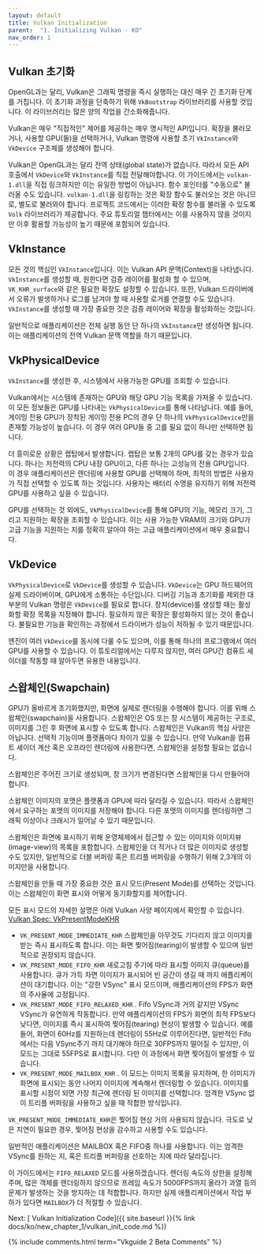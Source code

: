 ```yaml
---
layout: default
title: Vulkan Initialization
parent:  "1. Initializing Vulkan - KO"
nav_order: 1
---
```



## Vulkan 초기화
OpenGL과는 달리, Vulkan은 그래픽 명령을 즉시 실행하는 대신 매우 긴 초기화 단계를 거칩니다. 이 초기화 과정을 단축하기 위해 `VkBootstrap` 라이브러리를 사용할 것입니다. 이 라이브러리는 많은 양의 작업을 간소화해줍니다.

Vulkan은 매우 "직접적인" 제어를 제공하는 매우 명시적인 API입니다. 확장을 불러오거나, 사용할 GPU(들)을 선택하거나, Vulkan 명령에 사용할 초기 `VkInstance`와 `VkDevice` 구조체를 생성해야 합니다.

Vulkan은 OpenGL과는 달리 전역 상태(global state)가 없습니다. 따라서 모든 API 호출에서 `VkDevice`와 `VkInstance`를 직접 전달해야합니다. 이 가이드에서는 `vulkan-1.dll`을 직접 링크하지만 이는 유일한 방법이 아닙니다. 함수 포인터를 "수동으로" 불러올 수도 있습니다. `vulkan-1.dll`을 링킹하는 것은 확장 함수도 불러오는 것은 아니므로, 별도로 불러와야 합니다. 프로젝트 코드에서는 이러한 확장 함수를 불러올 수 있도록 `Volk` 라이브러리가 제공합니다. 주요 튜토리얼 챕터에서는 이를 사용하지 않을 것이지만 이후 활용할 가능성이 높기 때문에 포함되어 있습니다.

## VkInstance
모든 것의 핵심인 `VkInstance`입니다. 이는 Vulkan API 문맥(Context)을 나타냅니다. `VkInstance`를 생성할 때, 원한다면 검증 레이어를 활성화 할 수 있으며, `VK_KHR_surface`와 같은 필요한 확장도 설정할 수 있습니다. 또한, Vulkan 드라이버에서 오류가 발생하거나 로그를 남겨야 할 때 사용할 로거를 연결할 수도 있습니다. `VkInstance`를 생성할 때 가장 중요한 것은 검증 레이어와 확장을 활성화하는 것입니다.

일반적으로 애플리케이션은 전체 실행 동안 단 하나의 `VkInstance`만 생성하면 됩니다. 이는 애플리케이션의 전역 Vulkan 문맥 역할을 하기 때문입니다.

## VkPhysicalDevice
`VkInstance`를 생성한 후, 시스템에서 사용가능한 GPU를 조회할 수 있습니다.

Vulkan에서는 시스템에 존재하는 GPU와 해당 GPU 기능 목록을 가져올 수 있습니다. 이 모든 정보들은 GPU를 나타내는 `VkPhysicalDevice`를 통해 나타납니다. 예를 들어, 게이밍 전용 GPU가 장착된 게이밍 전용 PC의 경우 단 하나의 `VkPhysicalDevice`만을 존재할 가능성이 높습니다. 이 경우 여러 GPU들 중 고를 필요 없이 하나만 선택하면 됩니다.

더 흥미로운 상황은 랩탑에서 발생합니다. 랩탑은 보통 2개의 GPU를 갖는 경우가 있습니다. 하나는 저전력의 CPU 내장 GPU이고, 다른 하나는 고성능의 전용 GPU입니다. 이 경우 애플리케이션은 렌더링에 사용할 GPU를 선택해야 하며, 최적의 방법은 사용자가 직접 선택할 수 있도록 하는 것입니다. 사용자는 배터리 수명을 유지하기 위해 저전력 GPU를 사용하고 싶을 수 있습니다.

GPU를 선택하는 것 외에도, `VkPhysicalDevice`를 통해 GPU의 기능, 메모리 크기, 그리고 지원하는 확장을 조회할 수 있습니다. 이는 사용 가능한 VRAM의 크기와 GPU가 고급 기능을 지원하는 지를 정확히 알아야 하는 고급 애플리케이션에서 매우 중요합니다.

## VkDevice
`VkPhysicalDevice`로 `VkDevice`를 생성할 수 있습니다. `VkDevice`는 GPU 하드웨어의 실제 드라이버이며, GPU에게 소통하는 수단입니다. 디버깅 기능과 초기화를 제외한 대부분의 Vulkan 명령은 `VkDevice`를 필요로 합니다. 장치(device)를 생성할 때는 활성화할 확장 목록을 지정해야 합니다. 필요하지 않은 확장은 활성화하지 않는 것이 좋습니다. 불필요한 기능을 확인하는 과정에서 드라이버가 성능이 저하될 수 있기 때문입니다.

엔진이 여러 `VkDevice`를 동시에 다룰 수도 있으며, 이를 통해 하나의 프로그램에서 여러 GPU를 사용할 수 있습니다. 이 튜토리얼에서는 다루지 않지만, 여러 GPU간 컴퓨트 셰이더를 작동할 때 알아두면 유용한 내용입니다.

## 스왑체인(Swapchain)
GPU가 올바르게 초기화했지만, 화면에 실제로 렌더링을 수행해야 합니다. 이를 위해 스왑체인(swapchain)을 사용합니다. 스왑체인은 OS 또는 창 시스템이 제공하는 구조로, 이미지를 그린 후 화면에 표시할 수 있도록 합니다. 스왑체인은 Vulkan의 핵심 사양은 아닙니다. 선택적 기능이며 플랫폼마다 차이가 있을 수 있습니다. 만약 Vulkan을 컴퓨트 셰이더 계산 혹은 오프라인 렌더링에 사용한다면, 스왑체인을 설정할 필요는 없습니다.

스왑체인은 주어진 크기로 생성되며, 창 크기가 변경된다면 스왑체인을 다시 만들어야 합니다.

스왑체인 이미지의 포맷은 플랫폼과 GPU에 따라 달라질 수 있습니다. 따라서 스왑체인에서 요구하는 포맷의 이미지를 저장해야 합니다. 다른 포맷의 이미지를 렌더링하면 그래픽 이상이나 크래시가 일어날 수 있기 때문입니다.

스왑체인은 화면에 표시하기 위해 운영체제에서 접근할 수 있는 이미지와 이미지뷰(image-view)의 목록을 포함합니다. 스왑체인을 더 적거나 더 많은 이미지로 생성할 수도 있지만, 일반적으로 더블 버퍼링 혹은 트리플 버퍼링을 수행하기 위해 2,3개의 이미지만을 사용합니다.

스왑체인을 만들 때 가장 중요한 것은 표시 모드(Present Mode)를 선택하는 것입니다. 이는 스왑체인이 화면 표시와 어떻게 동기화할지를 제어합니다.

모든 표시 모드의 자세한 설명은 아래 Vulkan 사양 페이지에서 확인할 수 있습니다. [Vulkan Spec: VkPresentModeKHR](https://registry.khronos.org/vulkan/specs/1.3-extensions/html/chap34.html#VkPresentModeKHR)


- `VK_PRESENT_MODE_IMMEDIATE_KHR` 스왑체인을 아무것도 기다리지 않고 이미지를 받는 즉시 표시하도록 합니다. 이는 화면 찢어짐(tearing)이 발생할 수 있으며 일반적으로 권장되지 않습니다.
- `VK_PRESENT_MODE_FIFO_KHR` 새로고침 주기에 따라 표시할 이미지 큐(queue)를 사용합니다. 큐가 가득 차면 이미지가 표시되어 빈 공간이 생길 때 까지 애플리케이션이 대기합니다. 이는 "강한 VSync" 표시 모드이며, 애플리케이션의 FPS가 화면의 주사율에 고정됩니다.
- `VK_PRESENT_MODE_FIFO_RELAXED_KHR` . Fifo VSync과 거의 같지만 VSync VSync가 유연하게 작동합니다. 만약 애플리케이션의 FPS가 화면의 최적 FPS보다 낮다면, 이미지를 즉시 표시하여 찢어짐(tearing) 현상이 발생할 수 있습니다. 예를 들어, 화면이 60Hz를 지원하는데 렌더링이 55Hz로 이루어진다면, 일반적인 Fifo에서는 다음 VSync주기 까지 대기해야 하므로 30FPS까지 떨어질 수 있지만, 이 모드는 그대로 55FPS로 표시합니다. 다만 이 과정에서 화면 찢어짐이 발생할 수 있습니다. 
- `VK_PRESENT_MODE_MAILBOX_KHR` . 이 모드는 이미지 목록을 유지하며, 한 이미지가 화면에 표시되는 동안 나머지 이미지에 계속해서 렌더링할 수 있습니다. 이미지를 표시할 시점이 되면 가장 최근에 렌더링 된 이미지를 선택합니다. 엄격한 VSync 없이 트리플 버퍼링을 사용하고 싶을 때 적합한 방식입니다.

`VK_PRESENT_MODE_IMMEDIATE_KHR`은 찢어짐 현상 거의 사용되지 않습니다. 극도로 낮은 지연이 필요한 경우, 찢어짐 현상을 감수하고 사용할 수도 있습니다.

일반적인 애플리케이션은 MAILBOX 혹은 FIFO중 하나를 사용합니다. 이는 엄격한 VSync를 원하는 지, 혹은 트리플 버퍼링을 선호하는 지에 따라 달라집니다.

이 가이드에서는 `FIFO_RELAXED` 모드를 사용하겠습니다. 렌더링 속도의 상한을 설정해주며, 많은 객체를 렌더링하지 않으므로 프레임 속도가 5000FPS까지 올라가 과열 등의 문제가 발생하는 것을 방지하는 데 적합합니다. 하지만 실제 애플리케이션에서 작업 부하가 있다면 `MAILBOX`가 더 적절할 수 있습니다.

Next: [ Vulkan Initialization Code]({{ site.baseurl }}{% link docs/ko/new_chapter_1/vulkan_init_code.md %})  

{% include comments.html term="Vkguide 2 Beta Comments" %}

